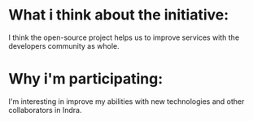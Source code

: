 # What i think about the initiative:
I think the open-source project helps us to improve services with the developers community as whole.
# Why i'm participating:
I'm interesting in improve my abilities with new technologies and other collaborators in Indra.

